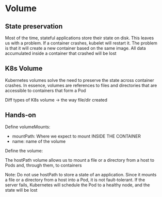 # Volume

## State preservation

Most of the time, stateful applications store their state on disk. This leaves us with a problem. If a container
crashes, kubelet will restart it. The problem is that it will create a new container based on the same image. All data
accumulated inside a container that crashed will be lost

## K8s Volume

Kubernetes volumes solve the need to preserve the state across container crashes. In essence, volumes are references to
files and directories that are accessible to containers that form a Pod

Diff types of K8s volume -> the way file/dir created

## Hands-on

Define volumeMounts:

- mountPath: Where we expect to mount INSIDE THE CONTAINER
- name: name of the volume

Define the volume:

The hostPath volume allows us to mount a file or a directory from a host to Pods and, through them, to containers

Note: Do not use hostPath to store a state of an application. Since it mounts a file or a directory from a host into a
Pod, it is not fault-tolerant. If the server fails, Kubernetes will schedule the Pod to a healthy node, and the state
will be lost

